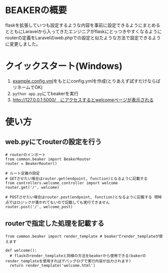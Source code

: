 # BEAKERの概要
flaskを拡張していつも設定するような内容を事前に設定できるようにまとめるとともにLaravelから入ってきたエンジニアがflaskにとっつきやすくなるようにrouterの定義をLaravelのweb.phpでの設定と似たような方法で設定できるように変更しました。

# クイックスタート(Windows)
1. [example.config.yml](https://github.com/KiharaTakahiro/beaker/blob/main/example.config.yml)をもとにconfig.ymlを作成(とりあえず試すだけならばリネームでOK)
1. `python app.py`にてbeakerを実行
1. http://127.0.0.1:5000/　にアクセスするとwelcomeページが表示される

# 使い方
## web.pyにてrouterの設定を行う
```python: web.py
# routerのインポート
from common.beaker import BeakerRouter
router = BeakerRouter()

# ルート定義の設定
# GETさせたい場合はrouter.get(endpoint, function)となるように記載する
from controllers.welcome_controller import welcome
router.get('/', welcome)

# POSTさせたい場合はrouter.post(endpoint, function)となるように記載する 現時点ではロジックが書かれてないので記載しても実行できません
router.post('/', welcome_post)

```
## routerで指定した処理を記載する
```python: test_controller.py
from common.beaker import render_template # beakerでrender_templateが使えます

def welcome():
  # flaskのrender_templateと同様の方法をbeakerから使用できる(bakerのrender_templateを使用すればデバッグログで実行内容が出力されます)
  return render_template('welcome.html')
```
